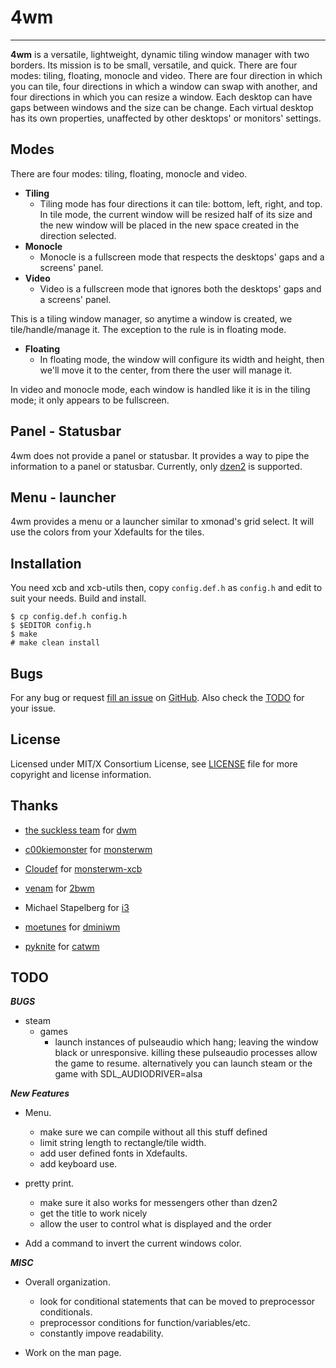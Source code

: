 4wm
=============


----------------------
**4wm** is a versatile, lightweight, dynamic tiling window manager with 
two borders. Its mission is to be small, versatile, and quick. There are four modes: 
tiling, floating, monocle and video. There are four direction in which you can tile, four
directions in which a window can swap with another, and four directions in which you can 
resize a window. Each desktop can have gaps between windows and the size can be change. 
Each virtual desktop has its own properties, unaffected by other desktops' or monitors' 
settings.

Modes
-----

There are four modes: tiling, floating, monocle and video. 
* **Tiling**
  * Tiling mode has four directions it can tile: bottom, left, right, and top. In tile 
  mode, the current window will be resized half of its size and the new window will be 
  placed in the new space created in the direction selected.
* **Monocle**
  * Monocle is a fullscreen mode that respects the desktops' gaps and a screens' panel. 
* **Video**
  * Video is a fullscreen mode that ignores both the desktops' gaps and a screens' panel. 

This is a tiling window manager, so anytime a window is created, we tile/handle/manage it. 
The exception to the rule is in floating mode.
* **Floating**
  * In floating mode, the window will configure its width and height, then we'll move it
  to the center, from there the user will manage it.

In video and monocle mode, each window is handled like it is in the tiling mode; it only 
appears to be fullscreen.

Panel - Statusbar
-----------------

4wm does not provide a panel or statusbar. It provides a way to pipe the information to a
panel or statusbar. Currently, only [dzen2][dz2] is supported.

  [dz2]: https://github.com/robm/dzen

Menu - launcher
---------------

4wm provides a menu or a launcher similar to xmonad's grid select. It will use
the colors from your Xdefaults for the tiles.

Installation
------------

You need xcb and xcb-utils then,
copy `config.def.h` as `config.h`
and edit to suit your needs.
Build and install.

    $ cp config.def.h config.h
    $ $EDITOR config.h
    $ make
    # make clean install

Bugs
----

For any bug or request [fill an issue][bug] on [GitHub][ghp]. Also check the [TODO][tdo]
for your issue.

  [bug]: https://github.com/dct2012/4wm/issues
  [ghp]: https://github.com/dct2012/4wm
  [tdo]: https://github.com/dct2012/4wm#TODO


License
-------

Licensed under MIT/X Consortium License, see [LICENSE][law] file for more copyright and license information.

   [law]: https://raw.github.com/dct2012/4wm/master/LICENSE

Thanks
------

* [the suckless team][skls] for [dwm][] 
* [c00kiemonster][cookiemonster] for [monsterwm][]
* [Cloudef][cloudef] for [monsterwm-xcb][]
* [venam][vnm] for [2bwm][]
* Michael Stapelberg for [i3][]
* [moetunes][] for [dminiwm][]
* [pyknite][] for [catwm][] 


  [skls]: http://suckless.org/
  [dwm]:  http://dwm.suckless.org/
  [moetunes]: https://github.com/moetunes
  [dminiwm]:  https://bbs.archlinux.org/viewtopic.php?id=126463
  [pyknite]: https://github.com/pyknite
  [catwm]:   https://github.com/pyknite/catwm
  [monsterwm]: https://github.com/c00kiemon5ter/monsterwm
  [cookiemonster]: https://github.com/c00kiemon5ter
  [monsterwm-xcb]: https://github.com/Cloudef/monsterwm-xcb
  [cloudef]: https://github.com/Cloudef
  [2bwm]: https://github.com/venam/2bwm
  [vnm]: https://github.com/venam
  [i3]: http://i3wm.org/

TODO
----

***BUGS*** 
  * steam
    * games 
      * launch instances of pulseaudio which hang; leaving the window black or unresponsive.
        killing these pulseaudio processes allow the game to resume. alternatively you can
        launch steam or the game with SDL_AUDIODRIVER=alsa

***New Features***
  * Menu.
    * make sure we can compile without all this stuff defined
    * limit string length to rectangle/tile width.
    * add user defined fonts in Xdefaults.
    * add keyboard use.

  * pretty print.
    * make sure it also works for messengers other than dzen2
    * get the title to work nicely
    * allow the user to control what is displayed and the order

  * Add a command to invert the current windows color.

***MISC***
  * Overall organization.
    * look for conditional statements that can be moved to preprocessor conditionals.
    * preprocessor conditions for function/variables/etc.
    * constantly impove readability.

  * Work on the man page.
